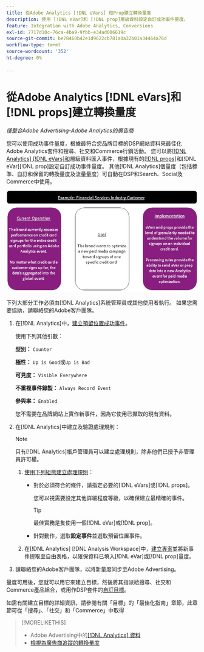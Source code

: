 ```yaml
---
title: 從Adobe Analytics [!DNL eVars] 和Prop建立轉換量度
description: 使用 [!DNL eVar]和 [!DNL prop]層級資料設定自訂成功事件量度。
feature: Integration with Adobe Analytics, Conversions
exl-id: 7717d10c-76ca-4ba9-9fbb-e34ad006619c
source-git-commit: be78460b42e1d9622cb781a0a32b01a34464a76d
workflow-type: tm+mt
source-wordcount: '352'
ht-degree: 0%

---
```


# 從Adobe Analytics [!DNL eVars]和[!DNL props]建立轉換量度

*僅整合Adobe Advertising-Adobe Analytics的廣告商*

您可以使用成功事件量度，根據最符合您品牌目標的DSP網站資料來最佳化Adobe Analytics套件和搜尋、社交和Commerce行銷活動。 您可以將[[!DNL Analytics] [!DNL eVars]和](https://experienceleague.adobe.com/docs/analytics/components/dimensions/evar.html?lang=zh-Hant)層級資料匯入事件，根據現有的[[!DNL props]](https://experienceleague.adobe.com/docs/analytics/components/dimensions/prop.html?lang=zh-Hant)和[!DNL eVar][!DNL prop]設定自訂成功事件量度。 其他[!DNL Analytics]個量度（包括標準、自訂和保留的轉換量度及流量量度）可自動在DSP和Search、Social及Commerce中使用。

![使用範例](/help/integrations/assets/a4adc-conversion-evar-example.jpg "使用範例")

下列大部分工作必須由[!DNL Analytics]系統管理員或其他使用者執行。 如果您需要協助，請聯絡您的Adobe客戶團隊。

1. 在[!DNL Analytics]中，[建立預留位置成功事件](https://experienceleague.adobe.com/zh-hant/docs/analytics/admin/admin-tools/manage-report-suites/edit-report-suite/conversion-variables/success-event)。

   使用下列其他引數：

   **型別：** `Counter`

   **極性：** `Up is Good`或`Up is Bad`

   **可見度：** `Visible Everywhere`

   **不重複事件錄製：** `Always Record Event`

   **參與率：** `Enabled`

   您不需要在品牌網站上實作新事件，因為它使用已擷取的現有資料。

1. 在[!DNL Analytics]中建立及驗證處理規則：

   >[!NOTE]
   >
   >只有[!DNL Analytics]帳戶管理員可以建立處理規則，除非他們已授予非管理員許可權。

   1. [使用下列組態建立處理規則](https://experienceleague.adobe.com/docs/analytics/admin/admin-tools/manage-report-suites/edit-report-suite/report-suite-general/c-processing-rules/c-processing-rules-configuration/t-processing-rules.html?lang=zh-Hant)：

      * 對於必須符合的條件，請指定必要的[!DNL eVars]或[!DNL props]。

        您可以視需要設定其他詳細程度等級，以確保建立最精確的事件。

        >[!TIP]
        >
        >最佳實務是隻使用一個[!DNL eVar]或[!DNL prop]。

      * 針對動作，選取&#x200B;**設定事件**&#x200B;並選取預留位置事件。

   1. 在[!DNL Analytics] [!DNL Analysis Workspace]中，[建立專案](https://experienceleague.adobe.com/docs/analytics/analyze/analysis-workspace/home.html?lang=zh-Hant)並將新事件提取至自由表格，以確保資料已填入[!DNL eVar]或[!DNL prop]量度。

1. 請聯絡您的Adobe客戶團隊，以將新量度同步至Adobe Advertising。

量度可用後，您就可以用它來建立目標，然後將其指派給搜尋、社交和Commerce產品組合，或用作DSP套件的[自訂目標](/help/dsp/optimization/custom-goal.md)。

如需有關建立目標的詳細資訊，請參閱有關「目標」的「最佳化指南」章節，此章節可從「搜尋」、「社交」和「Commerce」中取得

>[!MORELIKETHIS]
>
>* Adobe Advertising中的[[!DNL Analytics] 資料](/help/integrations/analytics/analytics-data-in-advertising.md)
>* [檢視為廣告商追蹤的轉換量度](/help/search-social-commerce/admin/conversion-metrics/conversion-metric-view-tracked.md)
